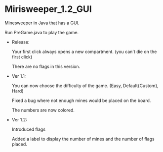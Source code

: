 # Mirisweeper_1.2_GUI
Minesweeper in Java that has a GUI.

Run PreGame.java to play the game.

- Release:
 
   Your first click always opens a new compartment. (you can't die on the first click)
   
   There are no flags in this version.
    
- Ver 1.1: 
 
  You can now choose the difficulty of the game. (Easy, Default{Custom}, Hard)
  
  Fixed a bug where not enough mines would be placed on the board.
  
  The numbers are now colored.

- Ver 1.2:

  Introduced flags
  
  Added a label to display the number of mines and the number of flags placed.
